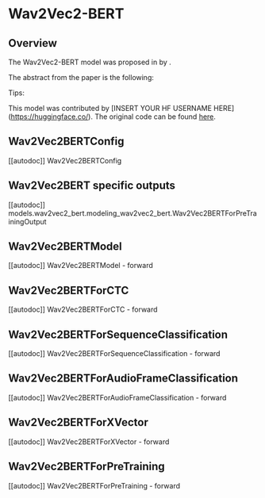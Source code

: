 <!--Copyright 2024 The HuggingFace Team. All rights reserved.

Licensed under the Apache License, Version 2.0 (the "License"); you may not use this file except in compliance with
the License. You may obtain a copy of the License at

http://www.apache.org/licenses/LICENSE-2.0

Unless required by applicable law or agreed to in writing, software distributed under the License is distributed on
an "AS IS" BASIS, WITHOUT WARRANTIES OR CONDITIONS OF ANY KIND, either express or implied. See the License for the
specific language governing permissions and limitations under the License.

⚠️ Note that this file is in Markdown but contain specific syntax for our doc-builder (similar to MDX) that may not be
rendered properly in your Markdown viewer.

-->

# Wav2Vec2-BERT

## Overview

The Wav2Vec2-BERT model was proposed in [<INSERT PAPER NAME HERE>](<INSERT PAPER LINK HERE>) by <INSERT AUTHORS HERE>.
<INSERT SHORT SUMMARY HERE>

The abstract from the paper is the following:

*<INSERT PAPER ABSTRACT HERE>*

Tips:

<INSERT TIPS ABOUT MODEL HERE>

This model was contributed by [INSERT YOUR HF USERNAME HERE](https://huggingface.co/<INSERT YOUR HF USERNAME HERE>).
The original code can be found [here](<INSERT LINK TO GITHUB REPO HERE>).


## Wav2Vec2BERTConfig

[[autodoc]] Wav2Vec2BERTConfig

## Wav2Vec2BERT specific outputs

[[autodoc]] models.wav2vec2_bert.modeling_wav2vec2_bert.Wav2Vec2BERTForPreTrainingOutput

## Wav2Vec2BERTModel

[[autodoc]] Wav2Vec2BERTModel
    - forward

## Wav2Vec2BERTForCTC

[[autodoc]] Wav2Vec2BERTForCTC
    - forward

## Wav2Vec2BERTForSequenceClassification

[[autodoc]] Wav2Vec2BERTForSequenceClassification
    - forward

## Wav2Vec2BERTForAudioFrameClassification

[[autodoc]] Wav2Vec2BERTForAudioFrameClassification
    - forward

## Wav2Vec2BERTForXVector

[[autodoc]] Wav2Vec2BERTForXVector
    - forward

## Wav2Vec2BERTForPreTraining

[[autodoc]] Wav2Vec2BERTForPreTraining
    - forward
